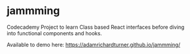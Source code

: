 # jammming

Codecademy Project to learn Class based React interfaces before diving into functional components and hooks.

Available to demo here: https://adamrichardturner.github.io/jammming/
